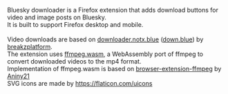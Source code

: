 Bluesky downloader is a Firefox extension that adds download buttons for video and image posts on Bluesky.<br/>
It is built to support Firefox desktop and mobile.<br/>
<br/>
Video downloads are based on [downloader.notx.blue](https://github.com/breakzplatform/downloader.notx.blue) ([down.blue](https://down.blue)) by [breakzplatform](https://github.com/breakzplatform).<br/>
The extension uses [ffmpeg.wasm](https://github.com/ffmpegwasm/ffmpeg.wasm), a WebAssembly port of ffmpeg to convert downloaded videos to the mp4 format.<br/>
Implementation of ffmpeg.wasm is based on [browser-extension-ffmpeg](https://github.com/Aniny21/browser-extension-ffmpeg) by [Aniny21](https://github.com/Aniny21)<br/>
SVG icons are made by https://flaticon.com/uicons
